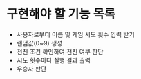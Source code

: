 # 구현해야 할 기능 목록

- 사용자로부터 이름 및 게임 시도 횟수 입력 받기
- 랜덤값(0~9) 생성
- 전진 조건 확인하여 전진 여부 판단
- 시도 횟수마다 실행 결과 출력
- 우승자 판단

